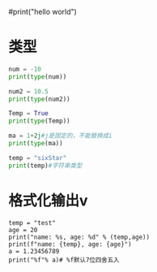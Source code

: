 #print("hello world")

# 类型

```python
num = -10
print(type(num))

num2 = 10.5
print(type(num2))

Temp = True
print(type(Temp))

ma = 1+2j#j是固定的，不能替换成i
print(type(ma))

temp = "sixStar"
print(temp)#字符串类型
```

# 格式化输出v
```
temp = "test"
age = 20
print("name: %s, age: %d" % (temp,age))
print(f"name: {temp}, age: {age}")
a = 1.23456789
print("%f"% a)# %f默认7位四舍五入
```